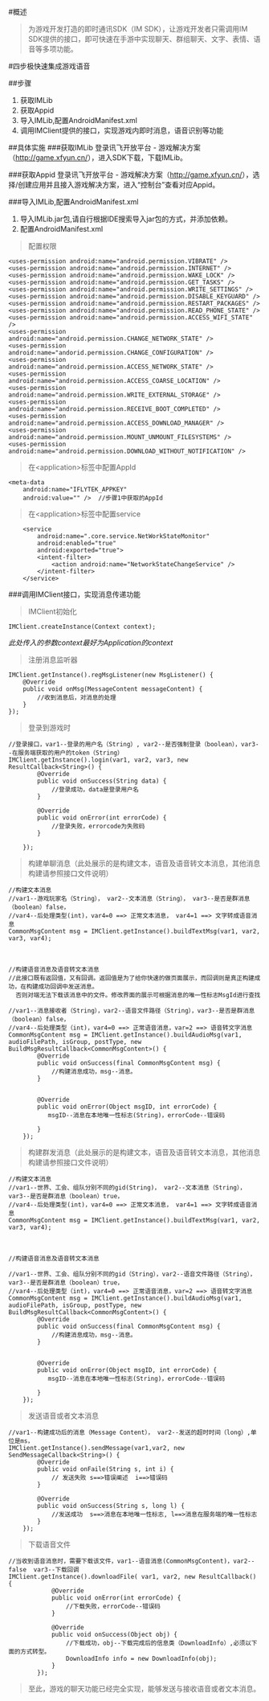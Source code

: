 #概述
> 为游戏开发打造的即时通讯SDK（IM SDK），让游戏开发者只需调用IM SDK提供的接口，即可快速在手游中实现聊天、群组聊天、文字、表情、语音等多项功能。

#四步极快速集成游戏语音

##步骤
1. 获取IMLib
2. 获取Appid
3. 导入IMLib,配置AndroidManifest.xml
4. 调用IMClient提供的接口，实现游戏内即时消息，语音识别等功能

##具体实施
###获取IMLib
登录讯飞开放平台 - 游戏解决方案（<http://game.xfyun.cn/>），进入SDK下载，下载IMLib。

###获取Appid
登录讯飞开放平台 - 游戏解决方案（<http://game.xfyun.cn/>），选择/创建应用并且接入游戏解决方案，进入“控制台”查看对应Appid。

###导入IMLib,配置AndroidManifest.xml
1. 导入IMLib.jar包,请自行根据IDE搜索导入jar包的方式，并添加依赖。
2. 配置AndroidManifest.xml
 
>配置权限
	
	<uses-permission android:name="android.permission.VIBRATE" />
	<uses-permission android:name="android.permission.INTERNET" />
	<uses-permission android:name="android.permission.WAKE_LOCK" />
	<uses-permission android:name="android.permission.GET_TASKS" />
	<uses-permission android:name="android.permission.WRITE_SETTINGS" />
	<uses-permission android:name="android.permission.DISABLE_KEYGUARD" />
	<uses-permission android:name="android.permission.RESTART_PACKAGES" />
	<uses-permission android:name="android.permission.READ_PHONE_STATE" />
	<uses-permission android:name="android.permission.ACCESS_WIFI_STATE" />
    <uses-permission android:name="android.permission.CHANGE_NETWORK_STATE" />
    <uses-permission android:name="andorid.permission.CHANGE_CONFIGURATION" />
	<uses-permission android:name="android.permission.ACCESS_NETWORK_STATE" />
	<uses-permission android:name="android.permission.ACCESS_COARSE_LOCATION" />
	<uses-permission android:name="android.permission.WRITE_EXTERNAL_STORAGE" />	
    <uses-permission android:name="android.permission.RECEIVE_BOOT_COMPLETED" /> 
    <uses-permission android:name="android.permission.ACCESS_DOWNLOAD_MANAGER" />
	<uses-permission android:name="android.permission.MOUNT_UNMOUNT_FILESYSTEMS" />
    <uses-permission android:name="android.permission.DOWNLOAD_WITHOUT_NOTIFICATION" />
    
    
>在<application\>标签中配置AppId

	<meta-data
        android:name="IFLYTEK_APPKEY"
        android:value="" />  //步骤1中获取的AppId

>在<application\>标签中配置service

		<service
            android:name=".core.service.NetWorkStateMonitor"
            android:enabled="true"
            android:exported="true">
            <intent-filter>
                <action android:name="NetworkStateChangeService" />
            </intent-filter>
        </service>



###调用IMClient接口，实现消息传递功能

>IMClient初始化

	IMClient.createInstance(Context context);

*此处传入的参数context最好为Application的context*

>注册消息监听器

	IMClient.getInstance().regMsgListener(new MsgListener() {
        @Override
        public void onMsg(MessageContent messageContent) {
            //收到消息后，对消息的处理
        }
    });
	

>登录到游戏时
	
	//登录接口，var1--登录的用户名（String）, var2--是否强制登录（boolean），var3--在服务端获取的用户的token（String）
	IMClient.getInstance().login(var1, var2, var3, new ResultCallback<String>() {
            @Override
            public void onSuccess(String data) {
                //登录成功，data是登录用户名
            }

            @Override
            public void onError(int errorCode) {
                //登录失败，errorcode为失败码
            }

        });

>构建单聊消息（此处展示的是构建文本，语音及语音转文本消息，其他消息构建请参照接口文件说明）

	//构建文本消息
	//var1--游戏玩家名（String）， var2--文本消息（String）， var3--是否是群消息（boolean）false，
	//var4--后处理类型(int)，var4=0 ==> 正常文本消息， var4=1 ==> 文字转成语音消息
	CommonMsgContent msg = IMClient.getInstance().buildTextMsg(var1, var2, var3, var4);
<br/>

	//构建语音消息及语音转文本消息
	//此接口既有返回值，又有回调。返回值是为了给你快速的做页面展示，而回调则是真正构建成功，在构建成功回调中发送消息。
	  否则对端无法下载该消息中的文件。修改界面的展示可根据消息的唯一性标志MsgId进行查找

	//var1--消息接收者（String），var2--语音文件路径（String），var3--是否是群消息（boolean）false，
	//var4--后处理类型（int)，var4=0 ==> 正常语音消息，var=2 ==> 语音转文字消息
	CommonMsgContent msg = IMClient.getInstance().buildAudioMsg(var1, audioFilePath, isGroup, postType, new BuildMsgResultCallback<CommonMsgContent>() {
	 		@Override
            public void onSuccess(final CommonMsgContent msg) {
                //构建消息成功，msg--消息。
            }


            @Override
            public void onError(Object msgID, int errorCode) {
               msgID--消息在本地唯一性标志(String)，errorCode--错误码

            }
        });

>构建群发消息（此处展示的是构建文本，语音及语音转文本消息，其他消息构建请参照接口文件说明）

	//构建文本消息
	//var1--世界、工会、组队分别不同的gid(String)， var2--文本消息（String）， var3--是否是群消息（boolean）true，
	//var4--后处理类型(int)，var4=0 ==> 正常文本消息， var4=1 ==> 文字转成语音消息
	CommonMsgContent msg = IMClient.getInstance().buildTextMsg(var1, var2, var3, var4);	
<br/>

	//构建语音消息及语音转文本消息

	//var1--世界、工会、组队分别不同的gid（String），var2--语音文件路径（String），var3--是否是群消息（boolean）true，
	//var4--后处理类型（int)，var4=0 ==> 正常语音消息，var=2 ==> 语音转文字消息
	CommonMsgContent msg = IMClient.getInstance().buildAudioMsg(var1, audioFilePath, isGroup, postType, new BuildMsgResultCallback<CommonMsgContent>() {
	 		@Override
            public void onSuccess(final CommonMsgContent msg) {
                //构建消息成功，msg--消息。
            }


            @Override
            public void onError(Object msgID, int errorCode) {
               msgID--消息在本地唯一性标志(String)，errorCode--错误码

            }
        });

>发送语音或者文本消息

	//var1--构建成功后的消息（Message Content）， var2--发送的超时时间（long）,单位是ms，
	IMClient.getInstance().sendMessage(var1,var2, new SendMessageCallback<String>() {
            @Override
            public void onFaile(String s, int i) {
                // 发送失败 s==>错误阐述  i==>错误码
            }

            @Override
            public void onSuccess(String s, long l) {
                //发送成功  s==>消息在本地唯一性标志, l==>消息在服务端的唯一性标志
            }
        });

>下载语音文件
	
	//当收到语音消息时，需要下载该文件，var1--语音消息(CommonMsgContent)，var2--false  var3--下载回调
    IMClient.getInstance().downloadFile( var1, var2, new ResultCallback() {
                @Override
                public void onError(int errorCode) {
                    //下载失败，errorCode--错误码
                }

                @Override
                public void onSuccess(Object obj) {
					//下载成功，obj--下载完成后的信息类（DownloadInfo）,必须以下面的方式转型。
                   	DownloadInfo info = new DownloadInfo(obj);
                }
            });



>至此，游戏的聊天功能已经完全实现，能够发送与接收语音或者文本消息。
